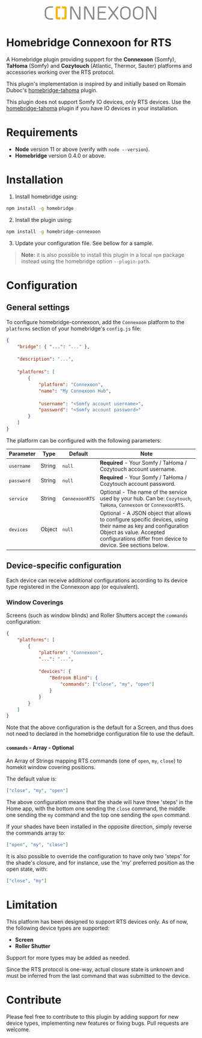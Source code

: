 <p align="center">
    <img src="documentation/logo.png" width="300" alt="Connexoon logo">
</p>

# Homebridge Connexoon for RTS

A Homebridge plugin providing support for the **Connexoon** (Somfy), **TaHoma** (Somfy) and **Cozytouch** (Atlantic, Thermor, Sauter) platforms and accessories working over the RTS protocol.

This plugin's implementation is inspired by and initially based on Romain Duboc's [homebridge-tahoma](https://github.com/dubocr/homebridge-tahoma) plugin.

This plugin does not support Somfy IO devices, only RTS devices. Use the [homebridge-tahoma](https://github.com/dubocr/homebridge-tahoma) plugin if you have IO devices in your installation.

# Requirements

-   **Node** version 11 or above (verify with `node --version`).
-   **Homebridge** version 0.4.0 or above.

# Installation

1. Install homebridge using:

```sh
npm install -g homebridge
```

2. Install the plugin using:

```sh
npm install -g homebridge-connexoon
```

3. Update your configuration file. See bellow for a sample.

> **Note:** it is also possible to install this plugin in a local `npm` package instead using the homebridge option `--plugin-path`.

# Configuration

## General settings

To configure homebridge-connexoon, add the `Connexoon` platform to the `platforms` section of your homebridge's `config.js` file:

```json
{
    "bridge": { "...": "..." },

    "description": "...",

    "platforms": [
        {
            "platform": "Connexoon",
            "name": "My Connexoon Hub",

            "username": "<Somfy account username>",
            "password": "<Somfy account password>"
        }
    ]
}
```

The platform can be configured with the following parameters:

| Parameter  | Type   | Default        | Note                                                                                                                                                                                                     |
| ---------- | ------ | -------------- | -------------------------------------------------------------------------------------------------------------------------------------------------------------------------------------------------------- |
| `username` | String | `null`         | **Required** - Your Somfy / TaHoma / Cozytouch account username.                                                                                                                                         |
| `password` | String | `null`         | **Required** - Your Somfy / TaHoma / Cozytouch account password.                                                                                                                                         |
| `service`  | String | `ConnexoonRTS` | Optional - The name of the service used by your hub. Can be: `Cozytouch`, `TaHoma`, `Connexoon` or `ConnexoonRTS`.                                                                                       |
| `devices`  | Object | `null`         | Optional - A JSON object that allows to configure specific devices, using their name as key and configuration Object as value. Accepted configurations differ from device to device. See sections below. |

## Device-specific configuration

Each device can receive additional configurations according to its device type registered in the Connexoon app (or equivalent).

### Window Coverings

Screens (such as window blinds) and Roller Shutters accept the `commands` configuration:

```json
{
    "platforms": [
        {
            "platform": "Connexoon",
            "...": "...",

            "devices": {
                "Bedroom Blind": {
                    "commands": ["close", "my", "open"]
                }
            }
        }
    ]
}
```

Note that the above configuration is the default for a Screen, and thus does not need to declared in the homebridge configuration file to use the default.

#### `commands` - Array - Optional

An Array of Strings mapping RTS commands (one of `open`, `my`, `close`) to homekit window covering positions.

The default value is:

```json
["close", "my", "open"]
```

The above configuration means that the shade will have three 'steps' in the Home app, with the bottom one sending the `close` command, the middle one sending the `my` command and the top one sending the `open` command.

If your shades have been installed in the opposite direction, simply reverse the commands array to:

```json
["open", "my", "close"]
```

It is also possible to override the configuration to have only two 'steps' for the shade's closure, and for instance, use the 'my' preferred position as the open state, with:

```json
["close", "my"]
```

# Limitation

This platform has been designed to support RTS devices only. As of now, the following device types are supported:

-   **Screen**
-   **Roller Shutter**

Support for more types may be added as needed.

Since the RTS protocol is one-way, actual closure state is unknown and must be inferred from the last command that was submitted to the device.

# Contribute

Please feel free to contribute to this plugin by adding support for new device types, implementing new features or fixing bugs. Pull requests are welcome.
